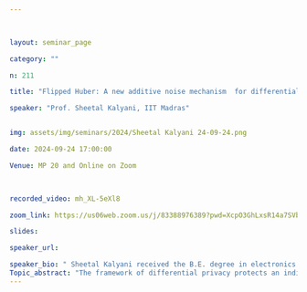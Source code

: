```yaml
--- 

  

layout: seminar_page 

category: "" 

n: 211

title: "Flipped Huber: A new additive noise mechanism  for differential privacy " 

speaker: "Prof. Sheetal Kalyani, IIT Madras"  


img: assets/img/seminars/2024/Sheetal Kalyani 24-09-24.png

date: 2024-09-24 17:00:00  

Venue: MP 20 and Online on Zoom

  

recorded_video: mh_XL-5eXl8

zoom_link: https://us06web.zoom.us/j/83388976389?pwd=XcpO3GhLxsR14a7SVbPx33HQQa1jbt.1 

slides:  

speaker_url:

speaker_bio: " Sheetal Kalyani received the B.E. degree in electronics and communication engineering from Sardar Patel University, Gujarat, India, in 2002, and the Ph.D. degree in electrical engineering from the Indian Institute of Technology Madras, India, in 2008. She was a Senior Research Engineer with the Centre of Excellence in Wireless Technology, Chennai, India, from 2008 to 2012. She is currently a Professor with the Department of Electrical Engineering, IIT Madras. Her current research interests include differential privacy, extreme value theory, generalized fading models, hypergeometric functions, performance analysis of wireless systems/networks, compressed sensing, machine learning, and deep learning for wireless applications. "
Topic_abstract: "The framework of differential privacy protects an individual's privacy while publishing query responses on congregated data. In this work, a new noise addition mechanism for differential privacy is introduced where the noise added is sampled from a hybrid density that resembles Laplace in the centre and Gaussian in the tail. With a sharper centre and light, sub-Gaussian tail, this density has the best characteristics of both distributions. We theoretically analyze the proposed mechanism, and we derive the necessary and sufficient condition in one dimension and a sufficient condition in higher dimensions for the mechanism to guarantee approximate differential privacy. Numerical simulations corroborate the efficacy of the proposed mechanism compared to other existing mechanisms in achieving a better trade-off between privacy and accuracy."
---
```

